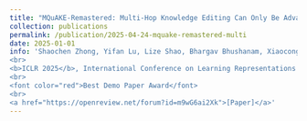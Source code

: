 ```yaml
---
title: "MQuAKE-Remastered: Multi-Hop Knowledge Editing Can Only Be Advanced with Reliable Evaluations"
collection: publications
permalink: /publication/2025-04-24-mquake-remastered-multi
date: 2025-01-01
info: 'Shaochen Zhong, Yifan Lu, Lize Shao, Bhargav Bhushanam, Xiaocong Du, Yixin Wan, Yucheng Shi, <b>Daochen Zha</b>, Yiwei Wang, Ninghao Liu, Kaixiong Zhou, Shuai Xu, Kai-Wei Chang, Louis Feng, Vipin Chaudhary, Xia Hu
<br>
<b>ICLR 2025</b>, International Conference on Learning Representations
<br>
<font color="red">Best Demo Paper Award</font>
<br>
<a href="https://openreview.net/forum?id=m9wG6ai2Xk">[Paper]</a>'
---
```

